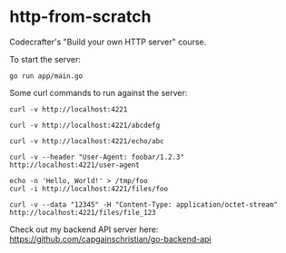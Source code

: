 # http-from-scratch

Codecrafter's "Build your own HTTP server" course.

To start the server:

```
go run app/main.go
```

Some curl commands to run against the server:

```
curl -v http://localhost:4221
```

```
curl -v http://localhost:4221/abcdefg
```

```
curl -v http://localhost:4221/echo/abc
```

```
curl -v --header "User-Agent: foobar/1.2.3" http://localhost:4221/user-agent
```

```
echo -n 'Hello, World!' > /tmp/foo
curl -i http://localhost:4221/files/foo
```

```
curl -v --data "12345" -H "Content-Type: application/octet-stream" http://localhost:4221/files/file_123
```

Check out my backend API server here: https://github.com/capgainschristian/go-backend-api
